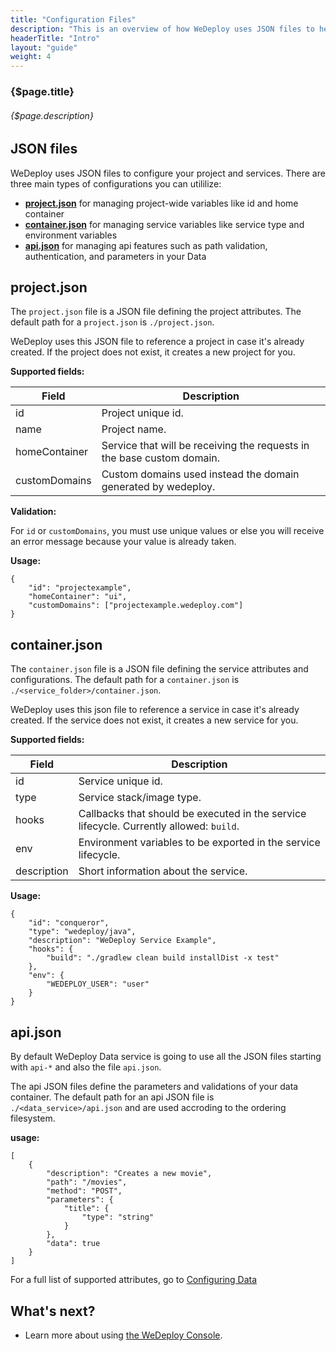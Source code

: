 ```yaml
---
title: "Configuration Files"
description: "This is an overview of how WeDeploy uses JSON files to help you to configure your project."
headerTitle: "Intro"
layout: "guide"
weight: 4
---
```


### {$page.title}

###### {$page.description}

<article id="1">

## JSON files

WeDeploy uses JSON files to configure your project and services. There are three main types of configurations you can utililize:

* [**project.json**](#2) for managing project-wide variables like id and home container
* [**container.json**](#3) for managing service variables like service type and environment variables 
* [**api.json**](#4) for managing api features such as path validation, authentication, and parameters in your Data 

</article>

<article id="2">

## project.json

The `project.json` file is a JSON file defining the project attributes. The default path for a `project.json` is `./project.json`.

WeDeploy uses this JSON file to reference a project in case it's already created. If the project does not exist, it creates a new project for you.

**Supported fields:**

| Field | Description |
| ----- | ----------- |
| id | Project unique id. |
| name | Project name. |
| homeContainer | Service that will be receiving the requests in the base custom domain. |
| customDomains | Custom domains used instead the domain generated by wedeploy. |

**Validation:**

For `id` or `customDomains`, you must use unique values or else you will receive an error message because your value is already taken.

**Usage:**

```application/json
{
	"id": "projectexample",
	"homeContainer": "ui",
	"customDomains": ["projectexample.wedeploy.com"]
}
```
</article>

<article id="3">

## container.json

The `container.json` file is a JSON file defining the service attributes and configurations. The default path for a `container.json` is `./<service_folder>/container.json`.

WeDeploy uses this json file to reference a service in case it's already created. If the service does not exist, it creates a new service for you.

**Supported fields:**

| Field | Description |
| ----- | ----------- |
| id    | Service unique id. |
| type  | Service stack/image type. |
| hooks | Callbacks that should be executed in the service lifecycle. Currently allowed: `build`. |
| env | Environment variables to be exported in the service lifecycle. |
| description | Short information about the service. |

**Usage:**

```application/json
{
	"id": "conqueror",
	"type": "wedeploy/java",
	"description": "WeDeploy Service Example",
	"hooks": {
		"build": "./gradlew clean build installDist -x test"
	},
	"env": {
		"WEDEPLOY_USER": "user"
	}
}
```
</article>

<article id="4">
	
## api.json

By default WeDeploy Data service is going to use all the JSON files starting with `api-*` and also the file `api.json`.

The api JSON files define the parameters and validations of your data container. The default path for an api JSON file is `./<data_service>/api.json` and are used accroding to the ordering filesystem.

**usage:**

```application/json
[
    {
        "description": "Creates a new movie",
        "path": "/movies",
        "method": "POST",
        "parameters": {
            "title": {
                "type": "string"
            }
        },
        "data": true
    }
]
```

For a full list of supported attributes, go to [Configuring Data](/docs/data/configuring-data.html)
	
</article>

## What's next?

* Learn more about using [the WeDeploy Console](/docs/intro/using-the-console.html).

